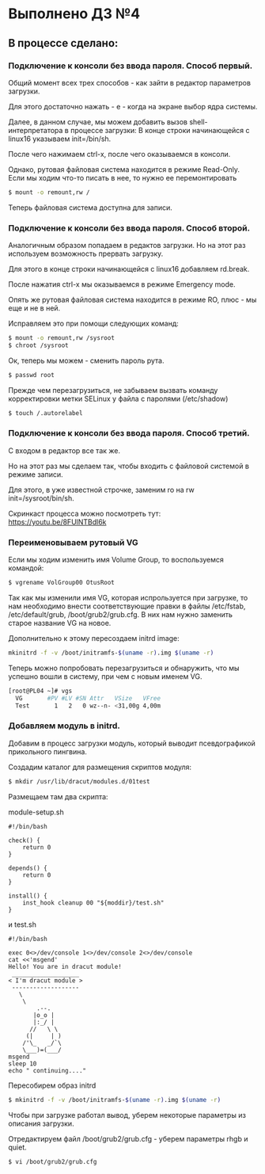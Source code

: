 # Выполнено ДЗ №4


## В процессе сделано:
 ### Подключение к консоли без ввода пароля. Способ первый.

 Общий момент всех трех способов - как зайти в редактор параметров загрузки.

 Для этого достаточно нажать - e - когда на экране выбор ядра системы.

 Далее, в данном случае, мы можем добавить вызов shell-интерпретатора в процессе загрузки: В конце строки начинающейся с linux16 указываем init=/bin/sh.

 После чего нажимаем ctrl-x, после чего оказываемся в консоли.

 Однако, рутовая файловая система находится в режиме Read-Only. Если мы ходим что-то писать в нее, то нужно ее перемонтировать

 ```bash
 $ mount -o remount,rw /
 ```

 Теперь файловая система доступна для записи.


 ### Подключение к консоли без ввода пароля. Способ второй.

 Аналогичным образом попадаем в редактов загрузки. Но на этот раз используем возможность прервать загрузку.

 Для этого в конце строки начинающейся с linux16 добавляем rd.break.

 После нажатия ctrl-x мы оказываемся в режиме Emergency mode.

 Опять же рутовая файловая система находится в режиме RO, плюс - мы еще и не в ней.

 Исправляем это при помощи следующих команд:

 ```bash
 $ mount -o remount,rw /sysroot
 $ chroot /sysroot
 ```

 Ок, теперь мы можем - сменить пароль рута.

 ```bash
 $ passwd root
 ```

 Прежде чем перезагрузиться, не забываем вызвать команду корректировки метки SELinux у файла с паролями (/etc/shadow)

 ```bash
 $ touch /.autorelabel
 ```

 ### Подключение к консоли без ввода пароля. Способ третий.

 С входом в редактор все так же.

 Но на этот раз мы сделаем так, чтобы входить с файловой системой в режиме записи.

 Для этого, в уже известной строчке, заменим ro на rw init=/sysroot/bin/sh.

 Скринкаст процесса можно посмотреть тут: https://youtu.be/8FUlNTBdl6k

 ### Переименовываем рутовый VG

 Если мы ходим изменить имя Volume Group, то воспользуемся командой:

 ```bash
 $ vgrename VolGroup00 OtusRoot
 ```

 Так как мы изменили имя VG, которая испрользуется при загрузке, то нам необходимо внести соответствующие правки в файлы /etc/fstab, /etc/default/grub, /boot/grub2/grub.cfg. В них нам нужно заменить старое название VG на новое.

 Дополнительно к этому пересоздаем initrd image:

 ```bash
 mkinitrd -f -v /boot/initramfs-$(uname -r).img $(uname -r)
 ```

 Теперь можно попробовать перезагрузиться и обнаружить, что мы успешно вошли в систему, при чем с новым именем VG.

 ```bash
 [root@PL04 ~]# vgs
   VG       #PV #LV #SN Attr   VSize   VFree
   Test       1   2   0 wz--n- <31,00g 4,00m
 ```

 ### Добавляем модуль в initrd.

 Добавим в процесс загрузки модуль, который выводит псевдографикой прикольного пингвина.

 Создадим каталог для размещения скриптов модуля:

 ```bash
 $ mkdir /usr/lib/dracut/modules.d/01test
 ```

 Размещаем там два скрипта:

 module-setup.sh

 ```
 #!/bin/bash

 check() {
     return 0
 }

 depends() {
     return 0
 }

 install() {
     inst_hook cleanup 00 "${moddir}/test.sh"
 }
 ```

 и test.sh

 ```
 #!/bin/bash

 exec 0<>/dev/console 1<>/dev/console 2<>/dev/console
 cat <<'msgend'
 Hello! You are in dracut module!
  ___________________
 < I'm dracut module >
  -------------------
    \
     \
         .--.
        |o_o |
        |:_/ |
       //   \ \
      (|     | )
     /'\_   _/`\
     \___)=(___/
 msgend
 sleep 10
 echo " continuing...."   
 ```

 Пересобирем образ initrd

 ```bash
 $ mkinitrd -f -v /boot/initramfs-$(uname -r).img $(uname -r)
 ```

 Чтобы при загрузке работал вывод, уберем некоторые параметры из описания загрузки.

 Отредактируем файл /boot/grub2/grub.cfg - уберем параметры rhgb и quiet.

 ```bash
 $ vi /boot/grub2/grub.cfg
 ``` 



